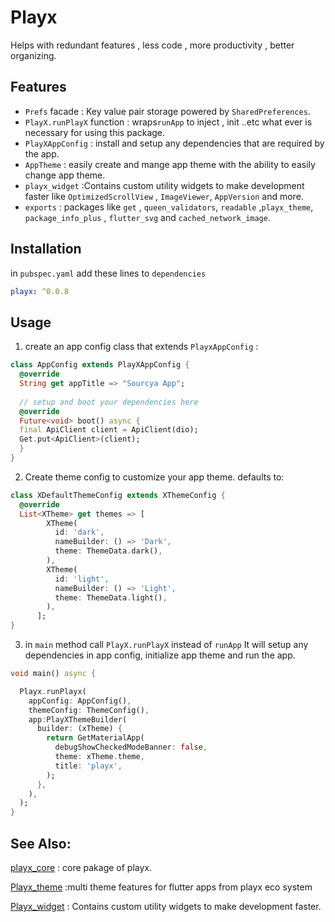 # Playx  
  Helps with redundant features , less code , more productivity , better organizing.  
  
## Features  
 - `Prefs` facade  :  Key value pair storage powered by `SharedPreferences`.
 - `PlayX.runPlayX` function  : wraps`runApp` to inject , init ..etc what ever is necessary for using this package.
- ``PlayXAppConfig`` : install and setup any dependencies that are required by the app.               
- ``AppTheme``  : easily create and mange app theme with the ability to easily change app theme.  
-  `playx_widget` :Contains custom utility widgets to make development faster like `OptimizedScrollView`
    , `ImageViewer`, `AppVersion` and more.
- ``exports``  : packages like `get` , `queen_validators`, `readable` ,`playx_theme`, `package_info_plus`
   , `flutter_svg` and `cached_network_image`.
  
  
## Installation  
  
in `pubspec.yaml` add these lines to `dependencies`  
  
```yaml  
playx: ^0.0.8  
```  
  
## Usage  
  
1.  create an app config class that extends ``PlayxAppConfig`` :
```dart
class AppConfig extends PlayXAppConfig {  
  @override  
  String get appTitle => "Sourcya App";  
  
  // setup and boot your dependencies here  
  @override  
  Future<void> boot() async {  
  final ApiClient client = ApiClient(dio);  
  Get.put<ApiClient>(client);  
  }  
}
```
2. Create theme config to customize your app theme.
defaults to: 
```dart
class XDefaultThemeConfig extends XThemeConfig {
  @override
  List<XTheme> get themes => [
        XTheme(
          id: 'dark',
          nameBuilder: () => 'Dark',
          theme: ThemeData.dark(),
        ),
        XTheme(
          id: 'light',
          nameBuilder: () => 'Light',
          theme: ThemeData.light(),
        ),
      ];
}
```

3. in `main` method call `PlayX.runPlayX` instead of `runApp` 
It will setup any dependencies in app config, initialize app theme and run the app. 
```dart
void main() async {

  Playx.runPlayx(
    appConfig: AppConfig(),
    themeConfig: ThemeConfig(),
    app:PlayXThemeBuilder(
      builder: (xTheme) {
        return GetMaterialApp(
          debugShowCheckedModeBanner: false,
          theme: xTheme.theme,
          title: 'playx',
        );
      },
    ), 
  );
}
```
## See Also:
 [playx_core](https://pub.dev/packages/playx_core) : core pakage of playx.
 
[Playx_theme](https://pub.dev/packages/playx_theme) :multi theme features for flutter apps from playx eco system

[Playx_widget](https://pub.dev/packages/playx_widget) : Contains custom utility widgets to make development faster.
